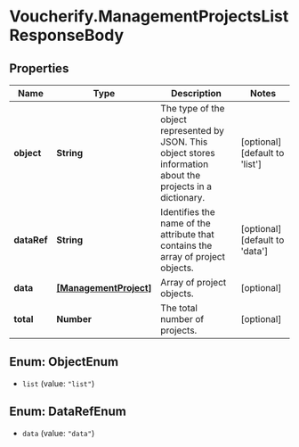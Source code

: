 # Voucherify.ManagementProjectsListResponseBody

## Properties

Name | Type | Description | Notes
------------ | ------------- | ------------- | -------------
**object** | **String** | The type of the object represented by JSON. This object stores information about the projects in a dictionary. | [optional] [default to &#39;list&#39;]
**dataRef** | **String** | Identifies the name of the attribute that contains the array of project objects. | [optional] [default to &#39;data&#39;]
**data** | [**[ManagementProject]**](ManagementProject.md) | Array of project objects. | [optional] 
**total** | **Number** | The total number of projects. | [optional] 



## Enum: ObjectEnum


* `list` (value: `"list"`)





## Enum: DataRefEnum


* `data` (value: `"data"`)




